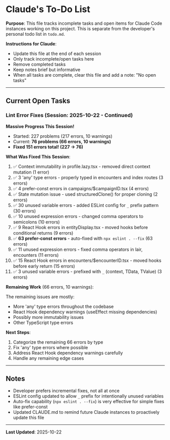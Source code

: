 # Claude's To-Do List

**Purpose**: This file tracks incomplete tasks and open items for Claude Code instances working on this project. This is separate from the developer's personal todo list in `todo.md`.

**Instructions for Claude**:
- Update this file at the end of each session
- Only track incomplete/open tasks here
- Remove completed tasks
- Keep notes brief but informative
- When all tasks are complete, clear this file and add a note: "No open tasks"

---

## Current Open Tasks

### Lint Error Fixes (Session: 2025-10-22 - Continued)

**Massive Progress This Session!**
- Started: 227 problems (217 errors, 10 warnings)
- Current: **76 problems (66 errors, 10 warnings)**
- **Fixed 151 errors total! (227 → 76)**

**What Was Fixed This Session**:
1. ✅ Context immutability in profile.lazy.tsx - removed direct context mutation (1 error)
2. ✅ 3 'any' type errors - properly typed in encounters and index routes (3 errors)
3. ✅ 4 prefer-const errors in campaigns/$campaignID.tsx (4 errors)
4. ✅ State mutation issue - used structuredClone() for proper cloning (2 errors)
5. ✅ 30 unused variable errors - added ESLint config for `_` prefix pattern (30 errors)
6. ✅ 10 unused expression errors - changed comma operators to semicolons (10 errors)
7. ✅ 9 React Hook errors in entityDisplay.tsx - moved hooks before conditional returns (9 errors)
8. ✅ **63 prefer-const errors** - auto-fixed with `npx eslint . --fix` (63 errors)
9. ✅ 11 unused expression errors - fixed comma operators in lair, encounters (11 errors)
10. ✅ 15 React Hook errors in encounters/$encounterID.tsx - moved hooks before early return (15 errors)
11. ✅ 3 unused variable errors - prefixed with `_` (context, TData, TValue) (3 errors)

**Remaining Work** (66 errors, 10 warnings):

The remaining issues are mostly:
- More 'any' type errors throughout the codebase
- React Hook dependency warnings (useEffect missing dependencies)
- Possibly more immutability issues
- Other TypeScript type errors

**Next Steps**:
1. Categorize the remaining 66 errors by type
2. Fix 'any' type errors where possible
3. Address React Hook dependency warnings carefully
4. Handle any remaining edge cases

---

## Notes

- Developer prefers incremental fixes, not all at once
- ESLint config updated to allow `_` prefix for intentionally unused variables
- Auto-fix capability (`npx eslint . --fix`) is very effective for simple fixes like prefer-const
- Updated CLAUDE.md to remind future Claude instances to proactively update this file

---

**Last Updated**: 2025-10-22
